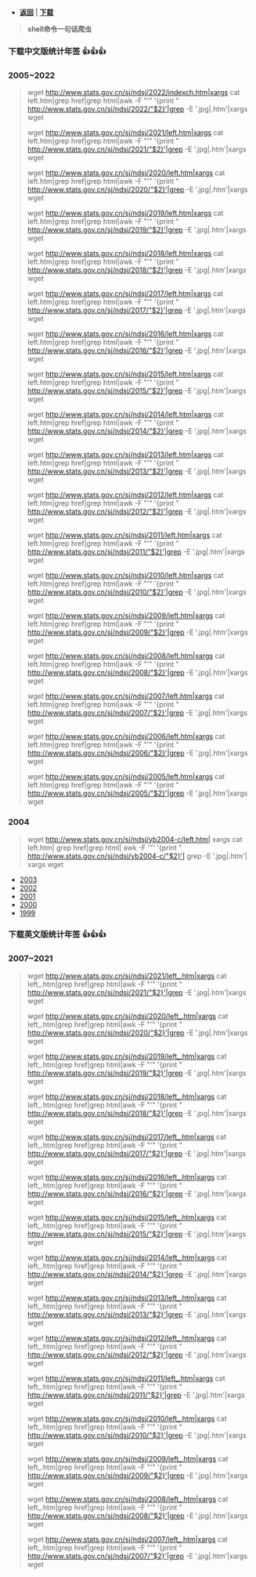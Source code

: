 -  [**返回**](../README.md)  | [**下载**](../data/data.md)
> **shell命令一句话爬虫**
### 下载中文版统计年签 :+1::+1::+1:
### 2005~2022

>wget http://www.stats.gov.cn/sj/ndsj/2022/indexch.htm|xargs cat left.htm|grep href|grep html|awk -F "'" '{print " http://www.stats.gov.cn/sj/ndsj/2022/"$2}'|grep -E '.jpg|.htm'|xargs wget 
>
>wget http://www.stats.gov.cn/sj/ndsj/2021/left.htm|xargs cat left.htm|grep href|grep html|awk -F "'" '{print " http://www.stats.gov.cn/sj/ndsj/2021/"$2}'|grep -E '.jpg|.htm'|xargs wget 
> 
> wget http://www.stats.gov.cn/sj/ndsj/2020/left.htm|xargs cat left.htm|grep href|grep html|awk -F "'" '{print " http://www.stats.gov.cn/sj/ndsj/2020/"$2}'|grep -E '.jpg|.htm'|xargs wget 
> 
> wget http://www.stats.gov.cn/sj/ndsj/2019/left.htm|xargs cat left.htm|grep href|grep html|awk -F "'" '{print " http://www.stats.gov.cn/sj/ndsj/2019/"$2}'|grep -E '.jpg|.htm'|xargs wget 
> 
> wget http://www.stats.gov.cn/sj/ndsj/2018/left.htm|xargs cat left.htm|grep href|grep html|awk -F "'" '{print " http://www.stats.gov.cn/sj/ndsj/2018/"$2}'|grep -E '.jpg|.htm'|xargs wget 
> 
> wget http://www.stats.gov.cn/sj/ndsj/2017/left.htm|xargs cat left.htm|grep href|grep html|awk -F "'" '{print " http://www.stats.gov.cn/sj/ndsj/2017/"$2}'|grep -E '.jpg|.htm'|xargs wget 
> 
> wget http://www.stats.gov.cn/sj/ndsj/2016/left.htm|xargs cat left.htm|grep href|grep html|awk -F "'" '{print " http://www.stats.gov.cn/sj/ndsj/2016/"$2}'|grep -E '.jpg|.htm'|xargs wget 
> 
> wget http://www.stats.gov.cn/sj/ndsj/2015/left.htm|xargs cat left.htm|grep href|grep html|awk -F "'" '{print " http://www.stats.gov.cn/sj/ndsj/2015/"$2}'|grep -E '.jpg|.htm'|xargs wget 
> 
> wget http://www.stats.gov.cn/sj/ndsj/2014/left.htm|xargs cat left.htm|grep href|grep html|awk -F "'" '{print " http://www.stats.gov.cn/sj/ndsj/2014/"$2}'|grep -E '.jpg|.htm'|xargs wget 
> 
> wget http://www.stats.gov.cn/sj/ndsj/2013/left.htm|xargs cat left.htm|grep href|grep html|awk -F "'" '{print " http://www.stats.gov.cn/sj/ndsj/2013/"$2}'|grep -E '.jpg|.htm'|xargs wget 
> 
> wget http://www.stats.gov.cn/sj/ndsj/2012/left.htm|xargs cat left.htm|grep href|grep html|awk -F "'" '{print " http://www.stats.gov.cn/sj/ndsj/2012/"$2}'|grep -E '.jpg|.htm'|xargs wget 
> 
> wget http://www.stats.gov.cn/sj/ndsj/2011/left.htm|xargs cat left.htm|grep href|grep html|awk -F "'" '{print " http://www.stats.gov.cn/sj/ndsj/2011/"$2}'|grep -E '.jpg|.htm'|xargs wget 
> 
> wget http://www.stats.gov.cn/sj/ndsj/2010/left.htm|xargs cat left.htm|grep href|grep html|awk -F "'" '{print " http://www.stats.gov.cn/sj/ndsj/2010/"$2}'|grep -E '.jpg|.htm'|xargs wget 
> 
> wget http://www.stats.gov.cn/sj/ndsj/2009/left.htm|xargs cat left.htm|grep href|grep html|awk -F "'" '{print " http://www.stats.gov.cn/sj/ndsj/2009/"$2}'|grep -E '.jpg|.htm'|xargs wget 
> 
> wget http://www.stats.gov.cn/sj/ndsj/2008/left.htm|xargs cat left.htm|grep href|grep html|awk -F "'" '{print " http://www.stats.gov.cn/sj/ndsj/2008/"$2}'|grep -E '.jpg|.htm'|xargs wget 
> 
> wget http://www.stats.gov.cn/sj/ndsj/2007/left.htm|xargs cat left.htm|grep href|grep html|awk -F "'" '{print " http://www.stats.gov.cn/sj/ndsj/2007/"$2}'|grep -E '.jpg|.htm'|xargs wget 
> 
> wget http://www.stats.gov.cn/sj/ndsj/2006/left.htm|xargs cat left.htm|grep href|grep html|awk -F "'" '{print " http://www.stats.gov.cn/sj/ndsj/2006/"$2}'|grep -E '.jpg|.htm'|xargs wget 
> 
> wget http://www.stats.gov.cn/sj/ndsj/2005/left.htm|xargs cat left.htm|grep href|grep html|awk -F "'" '{print " http://www.stats.gov.cn/sj/ndsj/2005/"$2}'|grep -E '.jpg|.htm'|xargs wget 
### 2004
>wget http://www.stats.gov.cn/sj/ndsj/yb2004-c/left.htm|
xargs cat left.htm|
grep href|grep html|
awk -F '"' '{print " http://www.stats.gov.cn/sj/ndsj/yb2004-c/"$2}'|
grep -E '.jpg|.htm'|
xargs wget 
>
> 
- [2003](http://www.stats.gov.cn/sj/ndsj/yearbook2003_c.pdf)
- [2002](http://www.stats.gov.cn/yearbook2001/indexC.htm)
- [2001](http://www.stats.gov.cn/sj/ndsj/2001c/mulu.htm)
- [2000](http://www.stats.gov.cn/sj/ndsj/zgnj/mulu.html)
- [1999](http://www.stats.gov.cn/yearbook/indexC.htm)

### 下载英文版统计年签 :+1::+1::+1:
### 2007~2021
>wget http://www.stats.gov.cn/sj/ndsj/2021/left_.htm|xargs cat left_.htm|grep href|grep html|awk -F "'" '{print " http://www.stats.gov.cn/sj/ndsj/2021/"$2}'|grep -E '.jpg|.htm'|xargs wget   
> 
> wget http://www.stats.gov.cn/sj/ndsj/2020/left_.htm|xargs cat left_.htm|grep href|grep html|awk -F "'" '{print " http://www.stats.gov.cn/sj/ndsj/2020/"$2}'|grep -E '.jpg|.htm'|xargs wget   
>
> wget http://www.stats.gov.cn/sj/ndsj/2019/left_.htm|xargs cat left_.htm|grep href|grep html|awk -F "'" '{print " http://www.stats.gov.cn/sj/ndsj/2019/"$2}'|grep -E '.jpg|.htm'|xargs wget 
> 
> wget http://www.stats.gov.cn/sj/ndsj/2018/left_.htm|xargs cat left_.htm|grep href|grep html|awk -F "'" '{print " http://www.stats.gov.cn/sj/ndsj/2018/"$2}'|grep -E '.jpg|.htm'|xargs wget 
> 
> wget http://www.stats.gov.cn/sj/ndsj/2017/left_.htm|xargs cat left_.htm|grep href|grep html|awk -F "'" '{print " http://www.stats.gov.cn/sj/ndsj/2017/"$2}'|grep -E '.jpg|.htm'|xargs wget 
> 
> wget http://www.stats.gov.cn/sj/ndsj/2016/left_.htm|xargs cat left_.htm|grep href|grep html|awk -F "'" '{print " http://www.stats.gov.cn/sj/ndsj/2016/"$2}'|grep -E '.jpg|.htm'|xargs wget 
> 
> wget http://www.stats.gov.cn/sj/ndsj/2015/left_.htm|xargs cat left_.htm|grep href|grep html|awk -F "'" '{print " http://www.stats.gov.cn/sj/ndsj/2015/"$2}'|grep -E '.jpg|.htm'|xargs wget 
> 
> wget http://www.stats.gov.cn/sj/ndsj/2014/left_.htm|xargs cat left_.htm|grep href|grep html|awk -F "'" '{print " http://www.stats.gov.cn/sj/ndsj/2014/"$2}'|grep -E '.jpg|.htm'|xargs wget 
> 
> wget http://www.stats.gov.cn/sj/ndsj/2013/left_.htm|xargs cat left_.htm|grep href|grep html|awk -F "'" '{print " http://www.stats.gov.cn/sj/ndsj/2013/"$2}'|grep -E '.jpg|.htm'|xargs wget 
> 
> wget http://www.stats.gov.cn/sj/ndsj/2012/left_.htm|xargs cat left_.htm|grep href|grep html|awk -F "'" '{print " http://www.stats.gov.cn/sj/ndsj/2012/"$2}'|grep -E '.jpg|.htm'|xargs wget 
> 
> wget http://www.stats.gov.cn/sj/ndsj/2011/left_.htm|xargs cat left_.htm|grep href|grep html|awk -F "'" '{print " http://www.stats.gov.cn/sj/ndsj/2011/"$2}'|grep -E '.jpg|.htm'|xargs wget
> 
> wget http://www.stats.gov.cn/sj/ndsj/2010/left_.htm|xargs cat left_.htm|grep href|grep html|awk -F "'" '{print " http://www.stats.gov.cn/sj/ndsj/2010/"$2}'|grep -E '.jpg|.htm'|xargs wget 
> 
> wget http://www.stats.gov.cn/sj/ndsj/2009/left_.htm|xargs cat left_.htm|grep href|grep html|awk -F "'" '{print " http://www.stats.gov.cn/sj/ndsj/2009/"$2}'|grep -E '.jpg|.htm'|xargs wget 
> 
> wget http://www.stats.gov.cn/sj/ndsj/2008/left_.htm|xargs cat left_.htm|grep href|grep html|awk -F "'" '{print " http://www.stats.gov.cn/sj/ndsj/2008/"$2}'|grep -E '.jpg|.htm'|xargs wget 
> 
> wget http://www.stats.gov.cn/sj/ndsj/2007/left_.htm|xargs cat left_.htm|grep href|grep html|awk -F "'" '{print " http://www.stats.gov.cn/sj/ndsj/2007/"$2}'|grep -E '.jpg|.htm'|xargs wget 
> 

